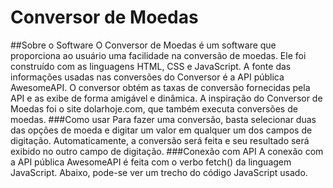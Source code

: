 # Conversor de Moedas
##Sobre o Software
O Conversor de Moedas é um software que proporciona ao usuário uma facilidade na conversão de moedas. Ele foi construído com as linguagens HTML, CSS e JavaScript. A fonte das informações usadas nas conversões do Conversor é a API pública AwesomeAPI. O conversor obtém as taxas de conversão fornecidas pela API e as exibe de forma amigável e dinâmica. A inspiração do Conversor de Moedas foi o site dolarhoje.com, que também executa conversões de moedas.
###Como usar
Para fazer uma conversão, basta selecionar duas das opções de moeda e digitar um valor em qualquer um dos campos de digitação. Automaticamente, a conversão será feita e seu resultado será exibido no outro campo de digitação.
###Conexão com API
A conexão com a API pública AwesomeAPI é feita com o verbo fetch() da linguagem JavaScript. Abaixo, pode-se ver um trecho do código JavaScript usado.
